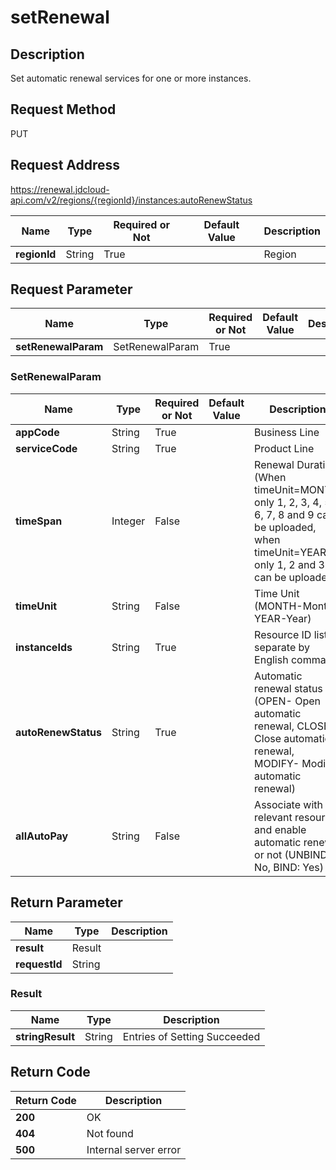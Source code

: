 # setRenewal


## Description
Set automatic renewal services for one or more instances.

## Request Method
PUT

## Request Address
https://renewal.jdcloud-api.com/v2/regions/{regionId}/instances:autoRenewStatus

|Name|Type|Required or Not|Default Value|Description|
|---|---|---|---|---|
|**regionId**|String|True| |Region|

## Request Parameter
|Name|Type|Required or Not|Default Value|Description|
|---|---|---|---|---|
|**setRenewalParam**|SetRenewalParam|True| | |

### SetRenewalParam
|Name|Type|Required or Not|Default Value|Description|
|---|---|---|---|---|
|**appCode**|String|True| |Business Line|
|**serviceCode**|String|True| |Product Line|
|**timeSpan**|Integer|False| |Renewal Duration (When timeUnit=MONTH, only 1, 2, 3, 4, 5, 6, 7, 8 and 9 can be uploaded, when timeUnit=YEAR, only 1, 2 and 3 can be uploaded)|
|**timeUnit**|String|False| |Time Unit (MONTH-Month, YEAR-Year)|
|**instanceIds**|String|True| |Resource ID lists, separate by English comma|
|**autoRenewStatus**|String|True| |Automatic renewal status (OPEN- Open automatic renewal, CLOSE- Close automatic renewal, MODIFY- Modify automatic renewal)|
|**allAutoPay**|String|False| |Associate with relevant resource and enable automatic renewal or not (UNBIND: No, BIND: Yes)|

## Return Parameter
|Name|Type|Description|
|---|---|---|
|**result**|Result| |
|**requestId**|String| |

### Result
|Name|Type|Description|
|---|---|---|
|**stringResult**|String|Entries of Setting Succeeded|

## Return Code
|Return Code|Description|
|---|---|
|**200**|OK|
|**404**|Not found|
|**500**|Internal server error|

